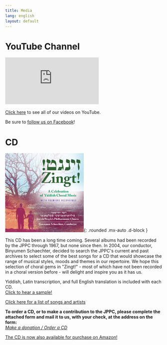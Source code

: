 ```yaml
---
title: Media
lang: english
layout: default
---
```


# YouTube Channel

<div class="video-container">
<iframe src="https://www.youtube.com/embed/?listType=playlist&list=PLWDQKhjcVIxRtz6puEFJ3nscAggDp04Nu" frameborder="0" allow="accelerometer; autoplay; encrypted-media; gyroscope; picture-in-picture" allowfullscreen class="video"></iframe></div>

[Click here](https://www.youtube.com/channel/UCbCGJxhJOEDDlHxZqhp4cgQ) to see all of our videos on YouTube.

Be sure to [follow us on Facebook](https://www.facebook.com/thejppc/)!

# CD

<img src="img/zingt_cover.jpg" alt="Zingt, album cover" width="50%"/>{: .rounded .mx-auto .d-block }

This CD has been a long time coming. Several albums had been recorded by the JPPC through 1967, but none since then. In 2004, our conductor, Binyumen Schaechter, decided to search the JPPC's current and past archives to select some of the best songs for a CD that would showcase the range of musical styles, moods and themes in our repertoire. We hope this selection of choral gems in "Zingt!" - most of which have not been recorded in a choral version before - will delight and inspire you as it has us.

Yiddish, Latin transcription, and full English translation is included with each CD.  
[Click to hear a sample!](attachments/vaserl_clip.mp3)

[Click here for a list of songs and artists](zingt.html)

**To order a CD, or to make a contribution to the JPPC, please complete the attached form and mail it to us, with your check, at the address on the form:**  
[*Make a donation / Order a CD*](attachments/cdorderflyerfinal_14.pdf)

[The CD is now also available for purchase on Amazon!](http://www.amazon.com/Zingt-Celebration-Yiddish-Choral-Music/dp/B0015I2X4M/ref=sr_1_1?ie=UTF8&qid=1404178145&sr=8-1&keywords=zingt)

